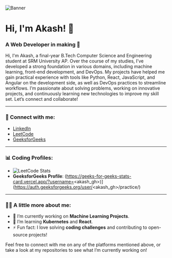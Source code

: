 <!-- Banner -->
![Banner](https://drive.google.com/uc?export=view&id=1AglJzeRiwOxeeOcrCxad1NKSUyvpAjxH)

# Hi, I'm Akash! 👋  
### A Web Developer in making 🚀

Hi, I'm Akash, a final-year B.Tech Computer Science and Engineering student at SRM University AP. Over the course of my studies, I’ve developed a strong foundation in various domains, including machine learning, front-end development, and DevOps. My projects have helped me gain practical experience with tools like Python, React, JavaScript, and Angular on the development side, as well as DevOps practices to streamline workflows. I’m passionate about solving problems, working on innovative projects, and continuously learning new technologies to improve my skill set. Let’s connect and collaborate!

---

### 🔗 Connect with me:
- [LinkedIn](https://www.linkedin.com/in/akash-ghosh-7b6b7127a)
- [LeetCode](https://leetcode.com/u/akashghosh19062003/)
- [GeeksforGeeks](https://www.geeksforgeeks.org/user/akash_gh/)

---

### 📊 Coding Profiles:
- ![LeetCode Stats](https://leetcard.jacoblin.cool/akashghosh19062003?theme=dark)
- **GeeksforGeeks Profile**: (https://geeks-for-geeks-stats-card.vercel.app/?username=<akash_gh>)](https://auth.geeksforgeeks.org/user/<akash_gh>/practice/)

---

### 🧑‍💻 A little more about me:
- 🔭 I’m currently working on **Machine Learning Projects**.
- 🌱 I’m learning **Kubernetes** and **React**.
- ⚡ Fun fact: I love solving **coding challenges** and contributing to open-source projects!

Feel free to connect with me on any of the platforms mentioned above, or take a look at my repositories to see what I’m currently working on!
